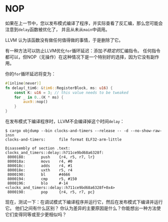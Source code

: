# NOP

如果在上一节中，您以发布模式编译了程序，并实际查看了反汇编，那么您可能会注意到`delay`函数被优化了，
并且从未从`main`中调用。

LLVM 认为该函数没有做任何值得做的事情，于是删除了它。

有一种方法可以防止LLVM优化`for`循环延迟：添加*不稳定的*汇编指令。
任何指令都可以，但NOP（无操作）在这种情况下是一个特别好的选择，因为它没有副作用。

你的`for`循环延迟将变为：

``` rust
#[inline(never)]
fn delay(_tim6: &tim6::RegisterBlock, ms: u16) {
    const K: u16 = 3; // this value needs to be tweaked
    for _ in 0..(K * ms) {
        aux9::nop()
    }
}
```

在发布模式下编译程序时，LLVM不会编译掉这个时间`delay`：

``` console
$ cargo objdump --bin clocks-and-timers --release -- -d --no-show-raw-insn
clocks-and-timers:      file format ELF32-arm-little

Disassembly of section .text:
clocks_and_timers::delay::h711ce9bd68a6328f:
 8000188:       push    {r4, r5, r7, lr}
 800018a:       movs    r4, #0
 800018c:       adds    r4, #1
 800018e:       uxth    r5, r4
 8000190:       bl      #4666
 8000194:       cmp     r5, #150
 8000196:       blo     #-14 <clocks_and_timers::delay::h711ce9bd68a6328f+0x4>
 8000198:       pop     {r4, r5, r7, pc}
```

现在，测试一下：在调试模式下编译程序并运行它，然后在发布模式下编译并运行它。
他们之间有什么区别？ 你认为差异的主要原因是什么？你能想出一种方法使它们变得同等或至少更相似吗？
